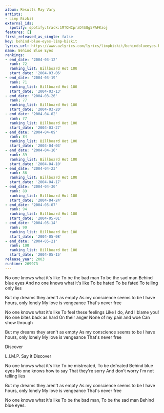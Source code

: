 ```yaml
---
album: Results May Vary
artists:
- Limp Bizkit
external_ids:
  spotify: spotify:track:1MTQHCpraD4S8g5PAFKzoj
features: []
first_released_as_single: false
key: behind-blue-eyes-limp-bizkit
lyrics_url: https://www.azlyrics.com/lyrics/limpbizkit/behindblueeyes.html
name: Behind Blue Eyes
rankings:
- end_date: '2004-03-12'
  rank: 72
  ranking_list: Billboard Hot 100
  start_date: '2004-03-06'
- end_date: '2004-03-19'
  rank: 71
  ranking_list: Billboard Hot 100
  start_date: '2004-03-13'
- end_date: '2004-03-26'
  rank: 77
  ranking_list: Billboard Hot 100
  start_date: '2004-03-20'
- end_date: '2004-04-02'
  rank: 77
  ranking_list: Billboard Hot 100
  start_date: '2004-03-27'
- end_date: '2004-04-09'
  rank: 84
  ranking_list: Billboard Hot 100
  start_date: '2004-04-03'
- end_date: '2004-04-16'
  rank: 89
  ranking_list: Billboard Hot 100
  start_date: '2004-04-10'
- end_date: '2004-04-23'
  rank: 86
  ranking_list: Billboard Hot 100
  start_date: '2004-04-17'
- end_date: '2004-04-30'
  rank: 89
  ranking_list: Billboard Hot 100
  start_date: '2004-04-24'
- end_date: '2004-05-07'
  rank: 94
  ranking_list: Billboard Hot 100
  start_date: '2004-05-01'
- end_date: '2004-05-14'
  rank: 90
  ranking_list: Billboard Hot 100
  start_date: '2004-05-08'
- end_date: '2004-05-21'
  rank: 100
  ranking_list: Billboard Hot 100
  start_date: '2004-05-15'
release_year: 2003
runtime: 269973
---
```

No one knows what it's like
To be the bad man
To be the sad man
Behind blue eyes
And no one knows what it's like
To be hated
To be fated
To telling only lies

But my dreams they aren't as empty
As my conscience seems to be
I have hours, only lonely
My love is vengeance
That's never free

No one knows what it's like
To feel these feelings
Like I do,
And I blame you!
No one bites back as hard
On their anger
None of my pain and woe
Can show through

But my dreams they aren't as empty
As my conscience seems to be
I have hours, only lonely
My love is vengeance
That's never free

Discover


L.I.M.P.
Say it
Discover

No one knows what it's like
To be mistreated,
To be defeated
Behind blue eyes
No one knows how to say
That they're sorry
And don't worry
I'm not telling lies

But my dreams they aren't as empty
As my conscience seems to be
I have hours, only lonely
My love is vengeance
That's never free

No one knows what it's like
To be the bad man,
To be the sad man
Behind blue eyes.
